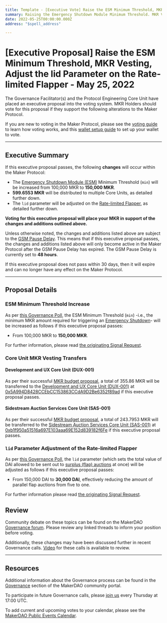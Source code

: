```yaml
---
title: Template - [Executive Vote] Raise the ESM Minimum Threshold, MKR Vesting, Adjust the lid Parameter on the Rate-limited Flapper - May 25, 2022
summary: Raising the Emergency Shutdown Module Minimum Threshold. MKR Vesting Distribution to DUX-001 and SAS-001. Adjusting the `lid` parameter from 150,000 MKR to 30,000 MKR.
date: 2022-05-25T00:00:00.000Z
address: "$spell_address"

---
```

# [Executive Proposal] Raise the ESM Minimum Threshold, MKR Vesting, Adjust the lid Parameter on the Rate-limited Flapper - May 25, 2022

The Governance Facilitator(s) and the Protocol Engineering Core Unit have placed an executive proposal into the voting system. MKR Holders should vote for this proposal if they support the following alterations to the Maker Protocol.

If you are new to voting in the Maker Protocol, please see the [voting guide](https://community-development.makerdao.com/en/learn/governance/how-voting-works/) to learn how voting works, and this [wallet setup guide](https://community-development.makerdao.com/en/learn/governance/voting-setup/) to set up your wallet to vote.

---

## Executive Summary

If this executive proposal passes, the following **changes** will occur within the Maker Protocol:
- The [Emergency Shutdown Module (ESM)](https://makerdao.world/en/learn/governance/emergency-shutdown) Minimum Threshold (`min`) will be increased from 100,000 MKR to **150,000 MKR**.
- **599.6553 MKR** will be distributed to multiple Core Units, as detailed further down.
- The `lid` parameter will be adjusted on the [Rate-limited Flapper](https://forum.makerdao.com/t/rate-limited-flapper/13056), as detailed further down.

**Voting for this executive proposal will place your MKR in support of the changes and additions outlined above.**

Unless otherwise noted, the changes and additions listed above are subject to the [GSM Pause Delay](https://manual.makerdao.com/parameter-index/core/param-gsm-pause-delay). This means that if this executive proposal passes, the changes and additions listed above will only become active in the Maker Protocol after the GSM Pause Delay has expired. The GSM Pause Delay is currently set to **48 hours**.

If this executive proposal does not pass within 30 days, then it will expire and can no longer have any effect on the Maker Protocol.

---

## Proposal Details

### ESM Minimum Threshold Increase

As per [this Governance Poll](https://vote.makerdao.com/polling/QmQgab4a), the ESM Minimum Threshold (`min`) -i.e., the minimum MKR amount required for triggering an [Emergency Shutdown](https://makerdao.world/en/learn/governance/emergency-shutdown)- will be increased as follows if this executive proposal passes:

- From 100,000 MKR to **150,000 MKR**.

For further information, please read [the originating Signal Request](https://forum.makerdao.com/t/signal-request-increase-the-esm-minimum-threshold/15006).

### Core Unit MKR Vesting Transfers

#### Development and UX Core Unit (DUX-001)

As per their successful [MKR budget proposal](https://mips.makerdao.com/mips/details/MIP40c3SP27), a total of 355.86 MKR will be transferred to the [Development and UX Core Unit (DUX-001)](https://mips.makerdao.com/mips/details/MIP39c2SP18) at [0x5A994D8428CCEbCC153863CCdA9D2Be6352f89ad](https://etherscan.io/address/0x5A994D8428CCEbCC153863CCdA9D2Be6352f89ad) if this executive proposal passes.

#### Sidestream Auction Services Core Unit (SAS-001)

As per their successful [MKR budget proposal](https://mips.makerdao.com/mips/details/MIP40c3SP44), a total of 243.7953 MKR will be transferred to the [Sidestream Auction Services Core Unit (SAS-001)](https://mips.makerdao.com/mips/details/MIP39c2SP25) at [0xb1f950a51516a697E103aaa69E152d839182f6Fe](https://etherscan.io/address/0xb1f950a51516a697E103aaa69E152d839182f6Fe) if this executive proposal passes.

### `lid` Parameter Adjustment of the Rate-limited Flapper

As per [this Governance Poll](https://vote.makerdao.com/polling/QmREdTJK), the `lid` parameter (which sets the total value of DAI allowed to be sent out to [surplus (flap) auctions](https://auctions.makerdao.com/flap) at once) will be adjusted as follows if this executive proposal passes:

- From 150,000 DAI to **30,000 DAI**, effectively reducing the amount of parallel flap auctions from five to one.

For further information please read [the originating Signal Request](https://forum.makerdao.com/t/signal-request-change-lid-parameter-on-the-rate-limiter/14688).

## Review

Community debate on these topics can be found on the MakerDAO [Governance forum](https://forum.makerdao.com/). Please review any linked threads to inform your position before voting.

Additionally, these changes may have been discussed further in recent Governance calls. [Video](https://www.youtube.com/playlist?list=PLLzkWCj8ywWNq5-90-Id6VPSsrk4OWVan) for these calls is available to review.

---

## Resources

Additional information about the Governance process can be found in the [Governance](https://community-development.makerdao.com/en/learn/governance) section of the MakerDAO community portal.

To participate in future Governance calls, please [join us](https://github.com/makerdao/community/tree/master/governance/governance-and-risk-meetings) every Thursday at 17:00 UTC.

To add current and upcoming votes to your calendar, please see the [MakerDAO Public Events Calendar](https://calendar.google.com/calendar/embed?src=makerdao.com_3efhm2ghipksegl009ktniomdk%40group.calendar.google.com&ctz=UTC&mode=week&showCalendars=0&showPrint=0).
